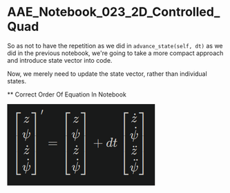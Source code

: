 # AAE_Notebook_023_2D_Controlled_Quad
So as not to have the repetition as we did in ```advance_state(self, dt)``` as we did in the previous notebook, we're going to take a more compact approach and introduce state vector into code.

Now, we merely need to update the state vector, rather than individual states.

** Correct Order Of Equation In Notebook

![compact_states](/images/compact_state_changes.png)
